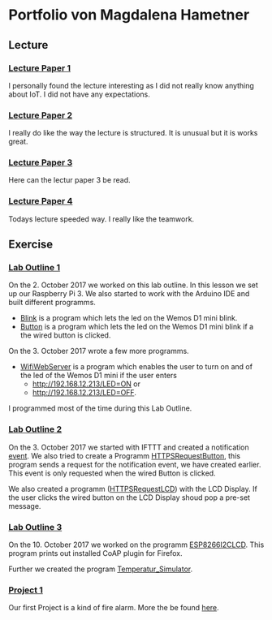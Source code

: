 # Portfolio von Magdalena Hametner
## Lecture
### [Lecture Paper 1](https://github.com/EvaJobst/IOT_HametnerJobst/blob/master/Hametner_Repo/Lecture_paper_1_S1510237009.md)
I personally found the lecture interesting as I did not really know anything about IoT.
I did not have any expectations.

### [Lecture Paper 2](https://github.com/EvaJobst/IOT_HametnerJobst/blob/master/Hametner_Repo/Lecture_paper_2_S1510237009.md)
I really do like the way the lecture is structured. It is unusual but it is works great.

### [Lecture Paper 3](https://github.com/EvaJobst/IOT_HametnerJobst/blob/master/Hametner_Repo/Lecture_paper_3_S1510237009.md)
Here can the lectur paper 3 be read.

### [Lecture Paper 4](https://github.com/EvaJobst/IOT_HametnerJobst/blob/master/Hametner_Repo/Lecture_paper_4_S1510237009.md)
Todays lecture speeded way. I really like the teamwork.

## Exercise
### [Lab Outline 1](https://github.com/EvaJobst/IOT_HametnerJobst/blob/master/Documentation/1_Lab_Outline.md)
On the 2. October 2017 we worked on this lab outline. In this lesson we set up our Raspberry Pi 3. We also started to work with the Arduino IDE and built different programms.
- [Blink](https://github.com/EvaJobst/IOT_HametnerJobst/blob/master/Lab_Outline/Blink/Blink.ino) is a program which lets the led on the Wemos D1 mini blink.
- [Button](https://github.com/EvaJobst/IOT_HametnerJobst/blob/master/Lab_Outline/Button/Button.ino) is a program which lets the led on the Wemos D1 mini blink if a the wired button is clicked.

On the 3. October 2017 wrote a few more programms.
- [WifiWebServer](https://github.com/EvaJobst/IOT_HametnerJobst/blob/master/Lab_Outline/WiFiWebServer/WiFiWebServer.ino) is a program which enables the user to turn on and of the led of the Wemos D1 mini if the user enters
  - http://192.168.12.213/LED=ON or
  - http://192.168.12.213/LED=OFF.

I programmed most of the time during this Lab Outline.

### [Lab Outline 2](https://github.com/EvaJobst/IOT_HametnerJobst/blob/master/Documentation/2_Lab_Outline.md)
On  the 3. October 2017 we started with IFTTT and created a notification [event](https://maker.ifttt.com/trigger/notify_phone/with/key/dpLOveXyj81hUdJ8GoGo6d). We also tried to create a Programm [HTTPSRequestButton](https://github.com/EvaJobst/IOT_HametnerJobst/blob/master/Lab_Outline/HTTPSRequest_Button/HTTPSRequest.ino), this program sends a request for the notification event, we have created earlier. This event is only requested when the wired Button is clicked.

We also created a programm ([HTTPSRequestLCD](https://github.com/EvaJobst/IOT_HametnerJobst/blob/master/Lab_Outline/HTTPSRequest_LCD/HTTPSRequest.ino)) with the LCD Display. If the user clicks the wired button on the LCD Display shoud pop a pre-set message.

### [Lab Outline 3](https://github.com/EvaJobst/IOT_HametnerJobst/blob/master/Documentation/3_Lab_Outline.md)
On the 10. October 2017 we worked on the programm [ESP8266I2CLCD](https://github.com/EvaJobst/IOT_HametnerJobst/blob/master/Lab_Outline/ESP8266I2CLCD/ESP8266I2CLCD.ino). This program prints out installed CoAP plugin for Firefox.

Further we created the program [Temperatur_Simulator](https://github.com/EvaJobst/IOT_HametnerJobst/tree/master/Lab_Outline/Temperature_Simulation).

### [Project 1](https://github.com/EvaJobst/IOT_HametnerJobst/tree/master/Projects/Project_1/Project_1_ButtonAndLED)
Our first Project is a kind of fire alarm. More the be found [here](https://github.com/EvaJobst/IOT_HametnerJobst/blob/master/Documentation/Project_1_Outline.md).
